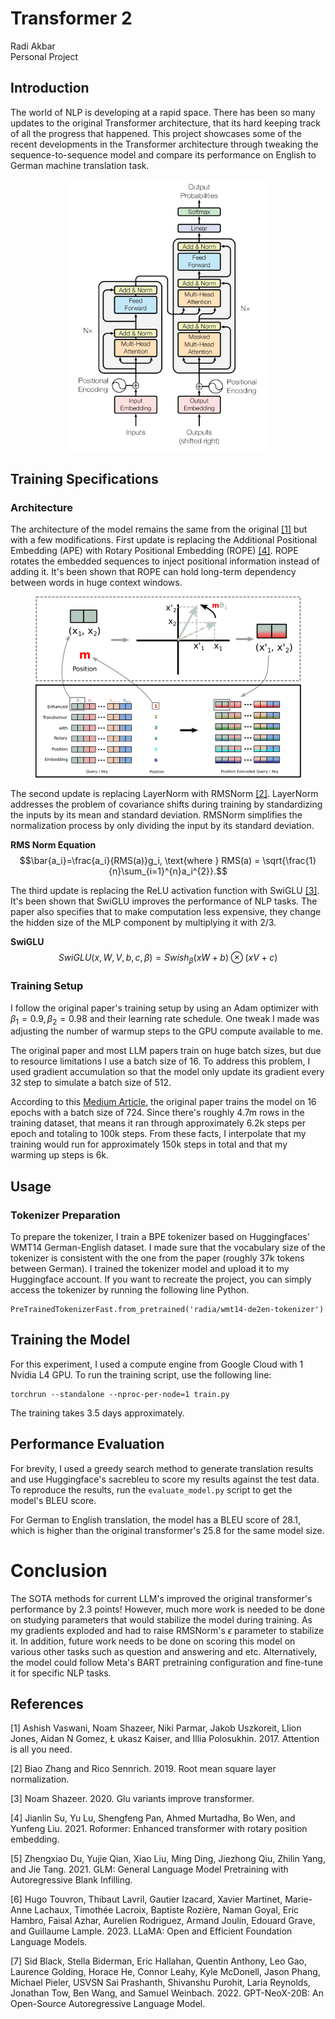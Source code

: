 # Transformer 2
Radi Akbar <br>
Personal Project

## Introduction
The world of NLP is developing at a rapid space. There has been so many updates to the original Transformer architecture, that its hard keeping track of all the progress that happened. This project showcases some of the recent developments in the Transformer architecture through tweaking the sequence-to-sequence model and compare its performance on English to German machine translation task.
<p align="center">
  <img src="images/transformer_architecture.png" title="Original Transformer Architecture" width=321 height=435/>
</p>

## Training Specifications
### Architecture
The architecture of the model remains the same from the original [[1]](#1) but with a few modifications. First update is replacing the Additional Positional Embedding (APE) with Rotary Positional Embedding (ROPE) [[4]](#4). ROPE rotates the embedded sequences to inject positional information instead of adding it. It's been shown that ROPE can hold long-term dependency between words in huge context windows. <br>

<p align="center">
  <img src="images/rope_example.png" title="Rotary Positional Embedding Example" width=425 height=290/>
</p>

The second update is replacing LayerNorm with RMSNorm [[2]](#2). LayerNorm addresses the problem of covariance shifts during training by standardizing the inputs by its mean and standard deviation. RMSNorm simplifies the normalization process by only dividing the input by its standard deviation. <br>

**RMS Norm Equation**
$$\bar{a_i}=\frac{a_i}{RMS(a)}g_i, \text{where } RMS(a) = \sqrt{\frac{1}{n}\sum_{i=1}^{n}a_i^{2}}.$$

The third update is replacing the ReLU activation function with SwiGLU [[3]](#3). It's been shown that SwiGLU improves the performance of NLP tasks. The paper also specifies that to make computation less expensive, they change the hidden size of the MLP component by multiplying it with 2/3.

**SwiGLU**
$$SwiGLU(x, W, V, b, c, \beta) = Swish_{\beta}(xW + b) \otimes (xV + c)$$

### Training Setup
I follow the original paper's training setup by using an Adam optimizer with $\beta_1 = 0.9, \beta_2 = 0.98$ and their learning rate schedule. One tweak I made was adjusting the number of warmup steps to the GPU compute available to me. <br>

The original paper and most LLM papers train on huge batch sizes, but due to resource limitations I use a batch size of 16. To address this problem, I used gradient accumulation so that the model only update its gradient every 32 step to simulate a batch size of 512. <br> 

According to this [Medium Article](https://medium.com/@martin.p.dittgen/reproducing-the-attention-is-all-you-need-paper-from-scratch-d2fb40bb25d4), the original paper trains the model on 16 epochs with a batch size of 724. Since there's roughly 4.7m rows in the training dataset, that means it ran through approximately 6.2k steps per epoch and totaling to 100k steps. From these facts, I interpolate that my training would run for approximately 150k steps in total and that my warming up steps is 6k. 

## Usage
### Tokenizer Preparation
To prepare the tokenizer, I train a BPE tokenizer based on Huggingfaces' WMT14 German-English dataset. I made sure that the vocabulary size of the tokenizer is consistent with the one from the paper (roughly 37k tokens between German). I trained the tokenizer model and upload it to my Huggingface account. If you want to recreate the project, you can simply access the tokenizer by running the following line Python.

```
PreTrainedTokenizerFast.from_pretrained('radia/wmt14-de2en-tokenizer')
```

## Training the Model
For this experiment, I used a compute engine from Google Cloud with 1 Nvidia L4 GPU. To run the training script, use the following line:
```
torchrun --standalone --nproc-per-node=1 train.py
```
The training takes 3.5 days approximately.

## Performance Evaluation
For brevity, I used a greedy search method to generate translation results and use Huggingface's sacrebleu to score my results against the test data. To reproduce the results, run the `evaluate_model.py` script to get the model's BLEU score.

For German to English translation, the model has a BLEU score of 28.1, which is higher than the original transformer's 25.8 for the same model size.

# Conclusion
The SOTA methods for current LLM's improved the original transformer's performance by 2.3 points! However, much more work is needed to be done on studying parameters that would stabilize the model during training. As my gradients exploded and had to raise RMSNorm's $\epsilon$ parameter to stabilize it. In addition, future work needs to be done on scoring this model on various other tasks such as question and answering and etc. Alternatively, the model could follow Meta's BART pretraining configuration and fine-tune it for specific NLP tasks.

## References
<a id="1">[1]</a> 
Ashish Vaswani, Noam Shazeer, Niki Parmar, Jakob
Uszkoreit, Llion Jones, Aidan N Gomez, Ł ukasz
Kaiser, and Illia Polosukhin. 2017. Attention is all
you need.

<a id="2">[2]</a> 
Biao Zhang and Rico Sennrich. 2019. Root mean
square layer normalization.

<a id="3">[3]</a> 
Noam Shazeer. 2020. Glu variants improve transformer.

<a id="4">[4]</a> 
Jianlin Su, Yu Lu, Shengfeng Pan, Ahmed Murtadha,
Bo Wen, and Yunfeng Liu. 2021. Roformer: Enhanced transformer with rotary position embedding.

<a id="5">[5]</a> 
Zhengxiao Du, Yujie Qian, Xiao Liu, Ming Ding, Jiezhong Qiu, Zhilin Yang, and Jie Tang. 2021. GLM: General Language Model Pretraining with Autoregressive Blank Infilling.

<a id="6">[6]</a> 
Hugo Touvron, Thibaut Lavril, Gautier Izacard, Xavier Martinet, Marie-Anne Lachaux, Timothée Lacroix, Baptiste Rozière, Naman Goyal, Eric Hambro, Faisal Azhar, Aurelien Rodriguez, Armand Joulin, Edouard Grave, and Guillaume Lample. 2023. LLaMA: Open and Efficient Foundation Language Models.

<a id="7">[7]</a> 
Sid Black, Stella Biderman, Eric Hallahan, Quentin Anthony, Leo Gao, Laurence Golding, Horace He, Connor Leahy, Kyle McDonell, Jason Phang, Michael Pieler, USVSN Sai Prashanth, Shivanshu Purohit, Laria Reynolds, Jonathan Tow, Ben Wang, and Samuel Weinbach. 2022. GPT-NeoX-20B: An Open-Source Autoregressive Language Model.
